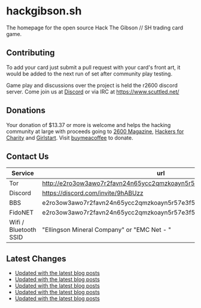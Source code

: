 # hackgibson.sh
The homepage for the open source Hack The Gibson // SH trading card game.


## Contributing

To add your card just submit a pull request with your card's front art, it would be added to the next run of set after community play testing.

Game play and discussions over the project is held the r2600 discord server. Come join us at [Discord](https://discord.com/invite/9hABUzz) or via IRC at https://www.scuttled.net/


## Donations

Your donation of $13.37 or more is welcome and helps the hacking community at large with proceeds going to [2600 Magazine](https://2600.com/), [Hackers for Charity](https://hackersforcharity.org) and [Girlstart](https://girlstart.org).  Visit [buymeacoffee](https://www.buymeacoffee.com/hackgibson.sh) to donate.


## Contact Us

Service | url
-|-
Tor | http://e2ro3ow3awo7r2favn24n65ycc2qmzkoayn5r57e3f56nvjwdcgg32ad.onion
Discord | https://discord.com/invite/9hABUzz
BBS | e2ro3ow3awo7r2favn24n65ycc2qmzkoayn5r57e3f56nvjwdcgg32ad.onion:23
FidoNET | e2ro3ow3awo7r2favn24n65ycc2qmzkoayn5r57e3f56nvjwdcgg32ad.onion:24554
Wifi / Bluetooth SSID | "Ellingson Mineral Company" or "EMC Net - <fidonet address>"

## Latest Changes
<!-- BLOG-POST-LIST:START -->
- [Updated with the latest blog posts](https://github.com/DFW2600/hackgibson.sh/commit/174ecfaec6854524ec4b8203dd27ea29d2c30210)
- [Updated with the latest blog posts](https://github.com/DFW2600/hackgibson.sh/commit/1d47829e45b23f30f2c9799f1004cf7048ae3dfc)
- [Updated with the latest blog posts](https://github.com/DFW2600/hackgibson.sh/commit/53c8fa1e1881ba210cec9f2a0a86398c4038cdd1)
- [Updated with the latest blog posts](https://github.com/DFW2600/hackgibson.sh/commit/ca634b10a987977feeb928f2d05e0d25274e9495)
- [Updated with the latest blog posts](https://github.com/DFW2600/hackgibson.sh/commit/f1c33c33270c7d3377f93f656eca6c036f372351)
<!-- BLOG-POST-LIST:END -->
